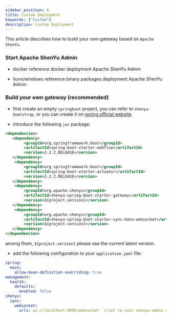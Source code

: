 ```yaml
---
sidebar_position: 6
title: Custom Deployment
keywords: ["Custom"]
description: Custom Deployment
---
```


This article describes how to build your own gateway based on `Apache ShenYu`.


### Start Apache ShenYu Admin

* docker reference docker deployment Apache ShenYu Admin

* liunx/windows reference binary packages deployment Apache ShenYu Admin

### Build your own gateway (recommended)

* first create an empty `springboot` project, you can refer to `shenyu-bootstrap`, or you can create it on [spring official website](https://spring.io/quickstart).

* introduce the following `jar` package:

```xml
<dependencies>
   <dependency>
        <groupId>org.springframework.boot</groupId>
        <artifactId>spring-boot-starter-webflux</artifactId>
        <version>2.2.2.RELEASE</version>
   </dependency>
    <dependency>
        <groupId>org.springframework.boot</groupId>
        <artifactId>spring-boot-starter-actuator</artifactId>
        <version>2.2.2.RELEASE</version>
   </dependency>
    <dependency>
        <groupId>org.apache.shenyu</groupId>
        <artifactId>shenyu-spring-boot-starter-gateway</artifactId>
        <version>${project.version}</version>
   </dependency>
    <dependency>
        <groupId>org.apache.shenyu</groupId>
        <artifactId>shenyu-spring-boot-starter-sync-data-websocket</artifactId>
        <version>${project.version}</version>
   </dependency>
</dependencies>
```

among them, `${project.version}` please use the current latest version.

* add the following configuration to your `application.yaml` file:

```yaml
spring:
  main:
    allow-bean-definition-overriding: true
management:
  health:
    defaults:
      enabled: false
shenyu:
  sync:
    websocket:
      urls: ws://localhost:9095/websocket  //set to your shenyu-admin address
```
